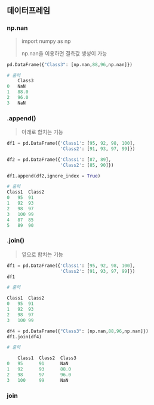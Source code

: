 ## 데이터프레임

### np.nan
> import numpy as np
> 
> np.nan을 이용하면 결측값 생성이 가능

```py
pd.DataFrame({"Class3": [np.nan,88,96,np.nan]})

# 출력
	Class3
0	NaN
1	88.0
2	96.0
3	NaN
```


### .append()
> 아래로 합치는 기능
```py
df1 = pd.DataFrame({'Class1': [95, 92, 98, 100],
                    'Class2': [91, 93, 97, 99]})

df2 = pd.DataFrame({'Class1': [87, 89],
                    'Class2': [85, 90]})

df1.append(df2,ignore_index = True)

# 출력
Class1	Class2
0	95	91
1	92	93
2	98	97
3	100	99
4	87	85
5	89	90
```
### .join()
> 옆으로 합치는 기능
```py
df1 = pd.DataFrame({'Class1': [95, 92, 98, 100],
                    'Class2': [91, 93, 97, 99]})
df1

# 출력

Class1	Class2
0	95	91
1	92	93
2	98	97
3	100	99

df4 = pd.DataFrame({"Class3": [np.nan,88,96,np.nan]})
df1.join(df4)

# 출력

    Class1  Class2	Class3
0   95      91	    NaN
1   92	    93	    88.0
2   98	    97	    96.0
3	100	    99	    NaN

```


### join